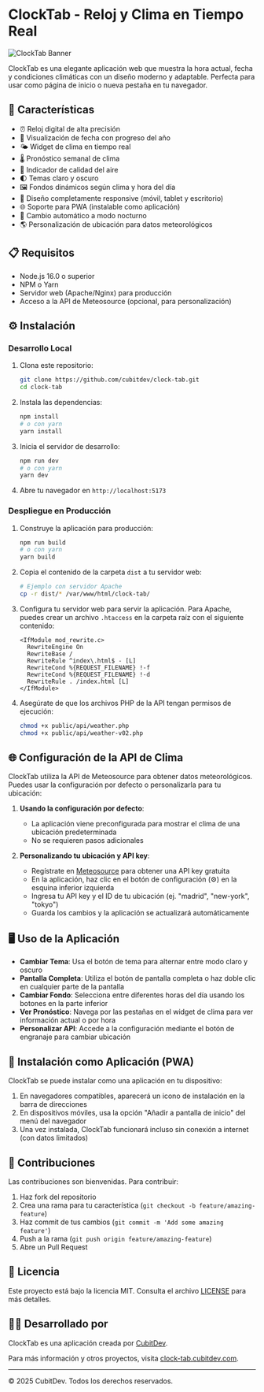 # ClockTab - Reloj y Clima en Tiempo Real

![ClockTab Banner](/screenshots/banner.jpg)

ClockTab es una elegante aplicación web que muestra la hora actual, fecha y condiciones climáticas con un diseño moderno y adaptable. Perfecta para usar como página de inicio o nueva pestaña en tu navegador.

## 🌟 Características

- ⏰ Reloj digital de alta precisión
- 📅 Visualización de fecha con progreso del año
- 🌤️ Widget de clima en tiempo real
- 🌡️ Pronóstico semanal de clima
- 💨 Indicador de calidad del aire
- 🌓 Temas claro y oscuro
- 🖼️ Fondos dinámicos según clima y hora del día
- 📱 Diseño completamente responsive (móvil, tablet y escritorio)
- 🌐 Soporte para PWA (instalable como aplicación)
- 🔄 Cambio automático a modo nocturno
- 🌎 Personalización de ubicación para datos meteorológicos

## 📋 Requisitos

- Node.js 16.0 o superior
- NPM o Yarn
- Servidor web (Apache/Nginx) para producción
- Acceso a la API de Meteosource (opcional, para personalización)

## ⚙️ Instalación

### Desarrollo Local

1. Clona este repositorio:
   ```bash
   git clone https://github.com/cubitdev/clock-tab.git
   cd clock-tab
   ```

2. Instala las dependencias:
   ```bash
   npm install
   # o con yarn
   yarn install
   ```

3. Inicia el servidor de desarrollo:
   ```bash
   npm run dev
   # o con yarn
   yarn dev
   ```

4. Abre tu navegador en `http://localhost:5173`

### Despliegue en Producción

1. Construye la aplicación para producción:
   ```bash
   npm run build
   # o con yarn
   yarn build
   ```

2. Copia el contenido de la carpeta `dist` a tu servidor web:
   ```bash
   # Ejemplo con servidor Apache
   cp -r dist/* /var/www/html/clock-tab/
   ```

3. Configura tu servidor web para servir la aplicación. Para Apache, puedes crear un archivo `.htaccess` en la carpeta raíz con el siguiente contenido:
   ```
   <IfModule mod_rewrite.c>
     RewriteEngine On
     RewriteBase /
     RewriteRule ^index\.html$ - [L]
     RewriteCond %{REQUEST_FILENAME} !-f
     RewriteCond %{REQUEST_FILENAME} !-d
     RewriteRule . /index.html [L]
   </IfModule>
   ```

4. Asegúrate de que los archivos PHP de la API tengan permisos de ejecución:
   ```bash
   chmod +x public/api/weather.php
   chmod +x public/api/weather-v02.php
   ```

## 🌐 Configuración de la API de Clima

ClockTab utiliza la API de Meteosource para obtener datos meteorológicos. Puedes usar la configuración por defecto o personalizarla para tu ubicación:

1. **Usando la configuración por defecto**:
   - La aplicación viene preconfigurada para mostrar el clima de una ubicación predeterminada
   - No se requieren pasos adicionales

2. **Personalizando tu ubicación y API key**:
   - Regístrate en [Meteosource](https://meteosource.com) para obtener una API key gratuita
   - En la aplicación, haz clic en el botón de configuración (⚙️) en la esquina inferior izquierda
   - Ingresa tu API key y el ID de tu ubicación (ej. "madrid", "new-york", "tokyo")
   - Guarda los cambios y la aplicación se actualizará automáticamente

## 🖥️ Uso de la Aplicación

- **Cambiar Tema**: Usa el botón de tema para alternar entre modo claro y oscuro
- **Pantalla Completa**: Utiliza el botón de pantalla completa o haz doble clic en cualquier parte de la pantalla
- **Cambiar Fondo**: Selecciona entre diferentes horas del día usando los botones en la parte inferior
- **Ver Pronóstico**: Navega por las pestañas en el widget de clima para ver información actual o por hora
- **Personalizar API**: Accede a la configuración mediante el botón de engranaje para cambiar ubicación

## 💾 Instalación como Aplicación (PWA)

ClockTab se puede instalar como una aplicación en tu dispositivo:

1. En navegadores compatibles, aparecerá un icono de instalación en la barra de direcciones
2. En dispositivos móviles, usa la opción "Añadir a pantalla de inicio" del menú del navegador
3. Una vez instalada, ClockTab funcionará incluso sin conexión a internet (con datos limitados)

## 🤝 Contribuciones

Las contribuciones son bienvenidas. Para contribuir:

1. Haz fork del repositorio
2. Crea una rama para tu característica (`git checkout -b feature/amazing-feature`)
3. Haz commit de tus cambios (`git commit -m 'Add some amazing feature'`)
4. Push a la rama (`git push origin feature/amazing-feature`)
5. Abre un Pull Request

## 📄 Licencia

Este proyecto está bajo la licencia MIT. Consulta el archivo [LICENSE](LICENSE) para más detalles.

## 👨‍💻 Desarrollado por

ClockTab es una aplicación creada por [CubitDev](https://cubitdev.com).

Para más información y otros proyectos, visita [clock-tab.cubitdev.com](https://clock-tab.cubitdev.com).

---

© 2025 CubitDev. Todos los derechos reservados.
